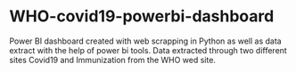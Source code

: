 # WHO-covid19-powerbi-dashboard
Power BI dashboard created with web scrapping in Python as well as data extract with the help of power bi tools.  Data extracted through two different sites Covid19 and Immunization from the WHO wed site.

